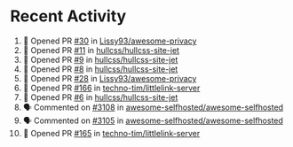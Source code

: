 # Recent Activity 

<!--START_SECTION:activity-->
1. 💪 Opened PR [#30](https://github.com/Lissy93/awesome-privacy/pull/30) in [Lissy93/awesome-privacy](https://github.com/Lissy93/awesome-privacy)
2. 💪 Opened PR [#11](https://github.com/hullcss/hullcss-site-jet/pull/11) in [hullcss/hullcss-site-jet](https://github.com/hullcss/hullcss-site-jet)
3. 💪 Opened PR [#9](https://github.com/hullcss/hullcss-site-jet/pull/9) in [hullcss/hullcss-site-jet](https://github.com/hullcss/hullcss-site-jet)
4. 💪 Opened PR [#8](https://github.com/hullcss/hullcss-site-jet/pull/8) in [hullcss/hullcss-site-jet](https://github.com/hullcss/hullcss-site-jet)
5. 💪 Opened PR [#28](https://github.com/Lissy93/awesome-privacy/pull/28) in [Lissy93/awesome-privacy](https://github.com/Lissy93/awesome-privacy)
6. 💪 Opened PR [#166](https://github.com/techno-tim/littlelink-server/pull/166) in [techno-tim/littlelink-server](https://github.com/techno-tim/littlelink-server)
7. 💪 Opened PR [#6](https://github.com/hullcss/hullcss-site-jet/pull/6) in [hullcss/hullcss-site-jet](https://github.com/hullcss/hullcss-site-jet)
8. 🗣 Commented on [#3108](https://github.com/awesome-selfhosted/awesome-selfhosted/issues/3108) in [awesome-selfhosted/awesome-selfhosted](https://github.com/awesome-selfhosted/awesome-selfhosted)
9. 🗣 Commented on [#3105](https://github.com/awesome-selfhosted/awesome-selfhosted/issues/3105) in [awesome-selfhosted/awesome-selfhosted](https://github.com/awesome-selfhosted/awesome-selfhosted)
10. 💪 Opened PR [#165](https://github.com/techno-tim/littlelink-server/pull/165) in [techno-tim/littlelink-server](https://github.com/techno-tim/littlelink-server)
<!--END_SECTION:activity-->
